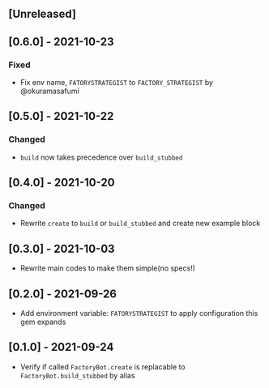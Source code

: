## [Unreleased]

## [0.6.0] - 2021-10-23

### Fixed

- Fix env name, `FATORYSTRATEGIST` to `FACTORY_STRATEGIST` by @okuramasafumi

## [0.5.0] - 2021-10-22

### Changed

- `build` now takes precedence over `build_stubbed`

## [0.4.0] - 2021-10-20

### Changed

- Rewrite `create` to `build` or `build_stubbed` and create new example block

## [0.3.0] - 2021-10-03

- Rewrite main codes to make them simple(no specs!)

## [0.2.0] - 2021-09-26

- Add environment variable: `FATORYSTRATEGIST` to apply configuration this gem expands

## [0.1.0] - 2021-09-24

- Verify if called `FactoryBot.create` is replacable to `FactoryBot.build_stubbed` by alias
